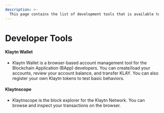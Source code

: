 ```yaml
---
description: >-
  This page contains the list of development tools that is available to help Blockchain Application development on Klaytn.
---
```


# Developer Tools

#### Klaytn Wallet

* Klaytn Wallet is a browser-based account management tool for the Blockchain Application (BApp) developers. You can create/load your accounts, review your account balance, and transfer KLAY. You can also register your own Klaytn tokens to test basic behaviors.

#### Klaytnscope

* Klaytnscope is the block explorer for the Klaytn Network. You can browse and inspect your transactions on the browser.
